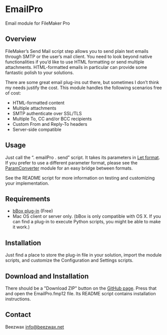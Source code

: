 # EmailPro

Email module for FileMaker Pro

## Overview

FileMaker’s Send Mail script step allows you to send plain text emails through SMTP or the user’s mail client. You need to look beyond native functionalities if you’d like to use HTML formatting or send multiple attachments. HTML-formatted emails in particular can provide some fantastic polish to your solutions.

There are some great email plug-ins out there, but sometimes I don’t think my needs justify the cost. This module handles the following scenarios free of cost:

- HTML-formatted content
- Multiple attachments
- SMTP authenticate over SSL/TLS
- Multiple To, CC and/or BCC recipients
- Custom From and Reply-To headers
- Server-side compatible

## Usage

Just call the “. emailPro . send” script. It takes its parameters in [Let format](http://www.modularfilemaker.org/documentation/#Passing_Parameters). If you prefer to use a different parameter format, please see the [ParamConverter](http://www.modularfilemaker.org/2013/11/paramconverter/) module for an easy bridge between formats.

See the README script for more information on testing and customizing your implementation.

## Requirements

- [bBox plug-in](http://www.beezwax.net/bbox) (Free)
- Mac OS client or server only. (bBox is only compatible with OS X. If you can find a plug-in to execute Python scripts, you might be able to make it work.)

## Installation

Just find a place to store the plug-in file in your solution, import the module scripts, and customize the Configuration and Settings scripts.

## Download and Installation

There should be a "Download ZIP" button on the [GitHub page](https://github.com/DonovanChan/EmailPro). Press that and open the EmailPro.fmp12 file. Its README script contains installation instructions.

## Contact

Beezwax
info@beezwax.net
